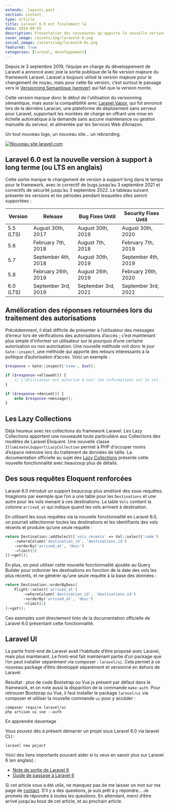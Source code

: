 ```yaml
---
extends: _layouts.post
section: content
type: article
title: Laravel 6.0 est finalement là
date: 2019-09-05
description: Présentation des nouveautés qu'apporte le nouvelle version majeur de Laravel, la version 6. Dans cet article, je vous présente les principales fonctionnalités.
cover_image: /assets/img/laravel6-0.png
social_image: /assets/img/laravel6-0s.png
featured: true
categories: [laravel, developpement]
---
```


Depuis le 3 septembre 2019, l’équipe en charge du développement de Laravel a annoncé avec joie la sortie publique de la 6e version majeure du framework Laravel. Laravel a toujours utilisé la version majeure pour le changement de noyau, mais pour cette 6e version, c’est surtout le passage vers le [Versionning Semantique (semver)](https://semver.org/lang/fr/) qui fait que la version monte.

Cette version marque donc le début de l'utilisation du versionning sémantique, mais aussi la compatibilité avec [Laravel Vapor](https://vapor.laravel.com/), qui fut annoncé lors de la dernière Laracon, une plateforme de déploiement sans serveur pour Laravel, supportant les montées de charge en offrant une mise en échelle automatique à la demande sans aucune maintenance ou gestion manuelle du serveur, et alimentée par les Services Web d’Amazon.

Un tout nouveau logo, un nouveau site... un rebranding.

[![Nouveau site laravel.com](/assets/img/laravel6-1.png)](/assets/img/laravel6-1.png)

<ins class="adsbygoogle"
    style="display:block"
    data-ad-client="ca-pub-9554638137229612"
    data-ad-slot="9573950571"
    data-ad-format="auto"
    data-full-width-responsive="true"></ins>
<script>
    (adsbygoogle = window.adsbygoogle || []).push({});
</script>

## Laravel 6.0 est la nouvelle version à support à long terme (ou LTS en anglais)

Cette sortie marque le changement de version à support long dans le temps pour le framework, avec le correctif de bugs jusqu’au 3 septembre 2021 et correctifs de sécurité jusqu’au 3 septembre 2022. Le tableau suivant présente les versions et les périodes pendant lesquelles elles seront supportées :

| **Version** | **Release** | **Bug Fixes Until** | **Security Fixes Until** |
|--|--|--|--|
| 5.5 (LTS) | August 30th, 2017 | August 30th, 2019 | August 30th, 2020 |
| 5.6 | February 7th, 2018 | August 7th, 2018 | February 7th, 2019 |
| 5.7 | September 4th, 2018 | August 30th, 2019 | September 4th, 2019 |
| 5.8 | February 26th, 2019 | August 26th, 2019 | February 26th, 2020 |
| 6.0 (LTS) | September 3rd, 2019 | September 3rd, 2021 | September 3rd, 2022 |

## Amélioration des réponses retournées lors du traitement des autorisations

Précédemment, il était difficile de présenter à l’utilisateur des messages d’erreur lors de vérifications des autorisations d’accès ; c’est maintenant plus simple d’informer un utilisateur sur le pourquoi d’une certaine autorisation ou non autorisation. Une nouvelle méthode voit donc le jour `Gate::inspect`, une méthode qui apporte des retours intéressants à la politique d’autorisation d’accès. Voici un exemple :

```php
$response = Gate::inspect('view', $vol);

if ($response->allowed()) {
    // L’Utilisateur est autorisé à voir les informations sur le vol...
}

if ($response->denied()) {
    echo $response->message();
}
```

## Les Lazy Collections

Déjà heureux avec les collections du framework Laravel. Les Lazy Collections apportent une nouveauté toute particulière aux Collections des modèles de Laravel Eloquent. Une nouvelle classe `Illuminate\Support\LazyCollection` permet à PHP d'occuper moins d’espace mémoire lors du traitement de données de taille. La documentation officielle au sujet des [Lazy Collections](https://laravel.com/docs/6.0/collections#lazy-collections) présente cette nouvelle fonctionnalité avec beaucoup plus de détails.

## Des sous requêtes Eloquent renforcées

Laravel 6.0 introduit un support beaucoup plus amélioré des sous-requêtes. Imaginons par exemple que l’on a une table pour les `Destinations` et une autre pour les vols menant à ces destinations. La table `Vols` contient la colonne `arrived_at` qui indique quand les vols arrivent à destination.

En utilisant les sous requêtes via la nouvelle fonctionnalité en Laravel 6.0, on pourrait sélectionner toutes les destinations et les identifiants des vols récents et produire qu’une seule requête :
```php
return Destination::addSelect(['vols_recents' => Vol::select('code')
    ->whereColumn('destination_id', 'destinations.id')
    ->orderBy('arrived_at', 'desc')
    ->limit(1)
])->get();
```

En plus, on peut utiliser cette nouvelle fonctionnalité ajoutée au Query Builder pour ordonner les destinations en fonction de la date des vols les plus récents, et ne générer qu’une seule requête à la base des données :

```php
return Destination::orderByDesc(
    Flight::select('arrived_at')
        ->whereColumn('destination_id', 'destinations.id')
        ->orderBy('arrived_at', 'desc')
        ->limit(1)
)->get();
```

Ces exemples sont directement tirés de la documentation officielle de Laravel 6.0 présentant cette fonctionnalité.

## Laravel UI

La partie front-end de Laravel avait l’habitude d’être proposé avec Laravel, mais plus maintenant. Le front-end fait maintenant partie d’un package que l’on peut installer séparément via composer : `laravel/ui`. Cela permet à ce nouveau package d’être développé séparément et versionné en dehors de Laravel.

Resultat : plus de code Bootstrap ou Vue.js présent par défaut dans le framework, et on note aussi la disparition de la commande `make:auth`. Pour retrouver Bootstrap ou Vue, il faut installer le package `laravel/ui` via composer et utiliser la nouvelle commande `ui` pour y accéder :

```
composer require laravel/ui
php artisan ui vue --auth
```

En apprendre davantage

Vous pouvez dès à présent démarrer un projet sous Laravel 6.0 via laravel CLI :

```
laravel new poject
```

Voici des liens importants pouvant aider si tu veux en savoir plus sur Laravel 6 (en anglais) :

- [Note de sortie de Laravel 6](https://laravel.com/docs/6.0/releases)
- [Guide de passage à Laravel 6](https://laravel.com/docs/6.0/upgrade)

Si cet article vous a été utile, ne manquez pas de me laisser un mot sur ma page de [contact](/contact). S’il y a des questions, je suis prêt à y répondre… Je promets de répondre à toutes les questions. En attendant, merci d’être arrivé jusqu’au bout de cet article, et au prochain article.

